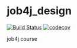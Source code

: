 # job4j_design
[![Build Status](https://travis-ci.org/TurboGoose/job4j_design.svg?branch=master)](https://travis-ci.org/TurboGoose/job4j_design)
[![codecov](https://codecov.io/gh/TurboGoose/job4j_design/branch/master/graph/badge.svg)](https://codecov.io/gh/TurboGoose/job4j_design)

job4j course
